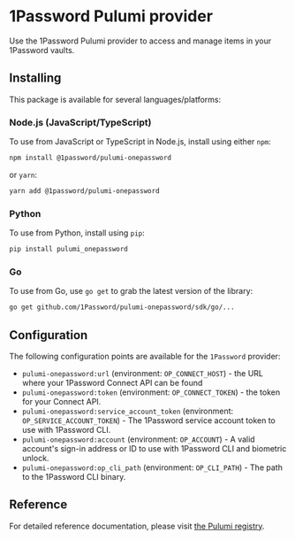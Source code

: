 # 1Password Pulumi provider

Use the 1Password Pulumi provider to access and manage items in your 1Password vaults.

## Installing

This package is available for several languages/platforms:

### Node.js (JavaScript/TypeScript)

To use from JavaScript or TypeScript in Node.js, install using either `npm`:

```bash
npm install @1password/pulumi-onepassword
```

or `yarn`:

```bash
yarn add @1password/pulumi-onepassword
```

### Python

To use from Python, install using `pip`:

```bash
pip install pulumi_onepassword
```

### Go

To use from Go, use `go get` to grab the latest version of the library:

<!-- TODO: Confirm that this path to the Go SDK is correct. -->
<!-- This should be straightforward to confirm once we build out everything to the sdk/ directory. -->

```bash
go get github.com/1Password/pulumi-onepassword/sdk/go/...
```

<!--

### .NET

To use from .NET, install using `dotnet add package`:

TODO: Confirm that this namespace and package name are correct for .NET.

```bash
dotnet add package 1Password.Pulumi-OnePassword
```

-->

## Configuration

The following configuration points are available for the `1Password` provider:

- `pulumi-onepassword:url` (environment: `OP_CONNECT_HOST`) - the URL where your 1Password Connect API can be found
- `pulumi-onepassword:token` (environment: `OP_CONNECT_TOKEN`) - the token for your Connect API.
- `pulumi-onepassword:service_account_token` (environment: `OP_SERVICE_ACCOUNT_TOKEN`) - The 1Password service account token to use with 1Password CLI.
- `pulumi-onepassword:account` (environment: `OP_ACCOUNT`) - A valid account's sign-in address or ID to use with 1Password CLI and biometric unlock.
- `pulumi-onepassword:op_cli_path` (environment: `OP_CLI_PATH`) - The path to the 1Password CLI binary.

## Reference

<!-- TODO: Confirm that this URL to the API documentation is correct. -->

For detailed reference documentation, please visit [the Pulumi registry](https://www.pulumi.com/registry/packages/onepassword/).
